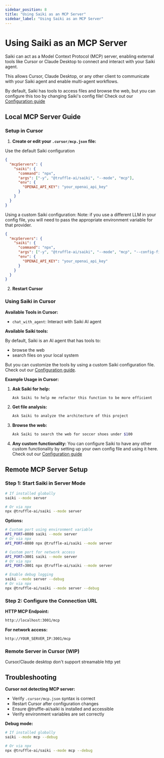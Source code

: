 ```yaml
---
sidebar_position: 8
title: "Using Saiki as an MCP Server"
sidebar_label: "Using Saiki as an MCP Server"
---
```


# Using Saiki as an MCP Server

Saiki can act as a Model Context Protocol (MCP) server, enabling external tools like Cursor or Claude Desktop to connect and interact with your Saiki agent.

This allows Cursor, Claude Desktop, or any other client to communicate with your Saiki agent and enable multi-agent workflows.

By default, Saiki has tools to access files and browse the web, but you can configure this too by changing Saiki's config file!
Check out our [Configuration guide](./configuring-saiki/overview)

## Local MCP Server Guide


### Setup in Cursor

1. **Create or edit your `.cursor/mcp.json` file:**

Use the default Saiki configuration
```json
{
  "mcpServers": {
    "saiki": {
      "command": "npx",
      "args": ["-y", "@truffle-ai/saiki", "--mode", "mcp"],
      "env": {
        "OPENAI_API_KEY": "your_openai_api_key"
      }
    }
  }
}
```

Using a custom Saiki configuration:
Note: if you use a different LLM in your config file, you will need to pass the appropriate environment variable for that provider.

```json
{
  "mcpServers": {
    "saiki": {
      "command": "npx",
      "args": ["-y", "@truffle-ai/saiki", "--mode", "mcp", "--config-file", "path/to/your/saiki.yml"],
      "env": {
        "OPENAI_API_KEY": "your_openai_api_key"
      }
    }
  }
}
```


2. **Restart Cursor**

### Using Saiki in Cursor

**Available Tools in Cursor:**
- `chat_with_agent`: Interact with Saiki AI agent

**Available Saiki tools:**

By default, Saiki is an AI agent that has tools to:
- browse the web
- search files on your local system

But you can customize the tools by using a custom Saiki configuration file. Check out our [Configuration guide](./configuring-saiki/overview).

**Example Usage in Cursor:**

1. **Ask Saiki for help:**
   ```bash
   Ask Saiki to help me refactor this function to be more efficient
   ```

2. **Get file analysis:**
   ```bash
   Ask Saiki to analyze the architecture of this project
   ```

3. **Browse the web:**
   ```bash
   Ask Saiki to search the web for soccer shoes under $100
   ```

4. **Any custom functionality:**
    You can configure Saiki to have any other custom functionality by setting up your own config file and using it here. Check out our [Configuration guide](./configuring-saiki/overview)

## Remote MCP Server Setup

### Step 1: Start Saiki in Server Mode

```bash
# If installed globally
saiki --mode server

# Or via npx
npx @truffle-ai/saiki --mode server
```

**Options:**
```bash
# Custom port using environment variable
API_PORT=8080 saiki --mode server
# Or via npx
API_PORT=8080 npx @truffle-ai/saiki --mode server

# Custom port for network access
API_PORT=3001 saiki --mode server
# Or via npx
API_PORT=3001 npx @truffle-ai/saiki --mode server

# Enable debug logging
saiki --mode server --debug
# Or via npx
npx @truffle-ai/saiki --mode server --debug
```

### Step 2: Configure the Connection URL

**HTTP MCP Endpoint:**
```bash
http://localhost:3001/mcp
```

**For network access:**
```bash
http://YOUR_SERVER_IP:3001/mcp
```

### Remote Server in Cursor (WIP)
Cursor/Claude desktop don't support streamable http yet

## Troubleshooting

**Cursor not detecting MCP server:**
- Verify `.cursor/mcp.json` syntax is correct
- Restart Cursor after configuration changes
- Ensure @truffle-ai/saiki is installed and accessible
- Verify environment variables are set correctly

**Debug mode:**
```bash
# If installed globally
saiki --mode mcp --debug

# Or via npx
npx @truffle-ai/saiki --mode mcp --debug
``` 